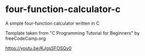 # four-function-calculator-c
A simple four-function calculator written in C

Template taken from "C Programming Tutorial for Beginners" by freeCodeCamp.org

https://youtu.be/KJgsSFOSQv0
